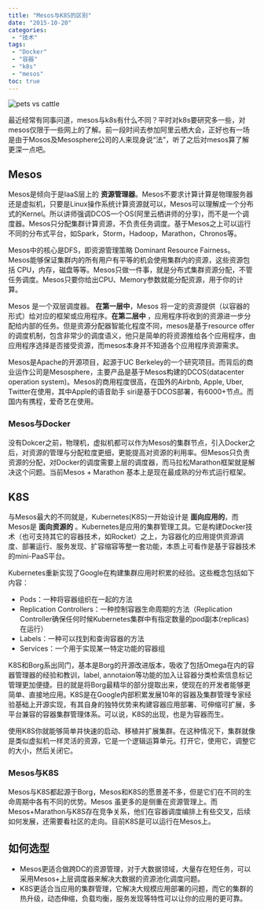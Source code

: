 ```yaml
---
title: "Mesos与K8S的区别"
date: "2015-10-20"
categories:
 - "技术"
tags:
 - "Docker"
 - "容器"
 - "k8s"
 - "mesos"
toc: true
---
```



![pets vs cattle](https://dn-sdkcnssl.qbox.me/editor/fWnRKkZgug2fvzeDNd8k.jpg)

最近经常有同事问道，mesos与k8s有什么不同？平时对k8s要研究多一些，对mesos仅限于一些网上的了解。前一段时间去参加阿里云栖大会，正好也有一场是由于Mosos及Mesosphere公司的人来现身说“法”，听了之后对mesos算了解更深一点吧。
<!--more-->

## Mesos

Mesos是倾向于是IaaS层上的 __资源管理器__。Mesos不要求计算计算是物理服务器还是虚拟机，只要是Linux操作系统计算资源就可以，Mesos可以理解成一个分布式的Kernel。所以讲师强调DCOS一个OS(阿里云栖讲师的分享)，而不是一个调度器。Mesos只分配集群计算资源，不负责任务调度。基于Mesos之上可以运行不同的分布式平台，如Spark，Storm，Hadoop，Marathon，Chronos等。

Mesos中的核心是DFS，即资源管理策略 Dominant Resource Fairness。Mesos能够保证集群内的所有用户有平等的机会使用集群内的资源，这些资源包括 CPU，内存，磁盘等等。Mesos只做一件事，就是分布式集群资源分配，不管任务调度。Mesos只要你给出CPU、Memory参数就能分配资源，用于你的计算。

Mesos 是一个双层调度器。 __在第一层中__，Mesos 将一定的资源提供（以容器的形式）给对应的框架或应用程序。__在第二层中__ ，应用程序将收到的资源进一步分配给内部的任务。但是资源分配器智能化程度不同，mesos是基于resource offer的调度机制，包含非常少的调度语义，他只是简单的将资源推给各个应用程序，由应用程序选择是否接受资源，而mesos本身并不知道各个应用程序资源需求。

Mesos是Apache的开源项目，起源于UC Berkeley的一个研究项目。而背后的商业运作公司是Mesosphere，主要产品是基于Mesos构建的DCOS(datacenter operation system)。Mesos的商用程度很高，在国外的Airbnb, Apple, Uber, Twitter在使用，其中Apple的语音助手 siri是基于DCOS部署，有6000+节点。而国内有携程，爱奇艺在使用。

### Mesos与Docker

没有Dokcer之前，物理机，虚拟机都可以作为Mesos的集群节点，引入Docker之后，对资源的管理与分配粒度更细，更能提高对资源的利用率。但Mesos只负责资源的分配，对Docker的调度需要上层的调度器，而马拉松Marathon框架就是解决这个问题。当前Mesos + Marathon 基本上是现在最成熟的分布式运行框架。

## K8S

与Mesos最大的不同就是，Kubernetes(K8S)一开始设计是 __面向应用的__，而Mesos是 __面向资源的__ 。Kubernetes是应用的集群管理工具。它是构建Docker技术（也可支持其它的容器技术，如Rocket）之上，为容器化的应用提供资源调度、部署运行、服务发现、扩容缩容等整一套功能，本质上可看作是基于容器技术的mini-PaaS平台。

Kubernetes重新实现了Google在构建集群应用时积累的经验。这些概念包括如下内容：

  - Pods：一种将容器组织在一起的方法
  - Replication Controllers：一种控制容器生命周期的方法（Replication Controller确保任何时候Kubernetes集群中有指定数量的pod副本(replicas)在运行）
  - Labels：一种可以找到和查询容器的方法
  - Services：一个用于实现某一特定功能的容器组

K8S和Borg系出同门，基本是Borg的开源改进版本，吸收了包括Omega在内的容器管理器的经验和教训，label, annotaion等功能的加入让容器分类检索信息标记管理更加便捷。目的就是将Borg最精华的部分提取出来，使现在的开发者能够更简单、直接地应用。K8S是在Google内部积累发展10年的容器及集群管理专家经验基础上开源实现，有其自身的独特优势来构建容器应用部署、可伸缩可扩展，多平台兼容的容器集群管理体系。可以说，K8S的出现，也是为容器而生。

使用K8S你就能够简单并快速的启动、移植并扩展集群。在这种情况下，集群就像是类似虚拟机一样灵活的资源，它是一个逻辑运算单元。打开它，使用它，调整它的大小，然后关闭它。


### Mesos与K8S

Mesos与K8S都起源于Borg，Mesos和K8S的愿景差不多，但是它们在不同的生命周期中各有不同的优势。Mesos 虽更多的是侧重在资源管理上。而Mesos+Marathon与K8S存在竞争关系，他们在容器调度编排上有些交叉，后续如何发展，还需要看社区的走向。目前K8S是可以运行在Mesos上。

## 如何选型

 - Mesos更适合做跨DC的资源管理，对于大数据领域，大量存在短任务，可以采用Mesos+上层调度器来解决大数据的资源池化调度问题。
 - K8S更适合当应用的集群管理，它解决大规模应用部署的问题，而它的集群的热升级，动态伸缩，负载均衡，服务发现等特性可以让你的应用的更可靠。
